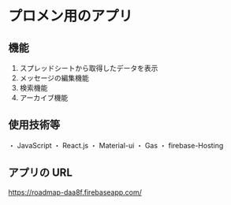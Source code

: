 # プロメン用のアプリ

## 機能

1. スプレッドシートから取得したデータを表示
2. メッセージの編集機能
3. 検索機能
4. アーカイブ機能

## 使用技術等

・ JavaScript
・ React.js
・ Material-ui
・ Gas
・ firebase-Hosting

## アプリの URL

https://roadmap-daa8f.firebaseapp.com/
